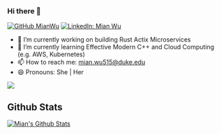 ### Hi there 👋

[![GitHub MianWu](https://img.shields.io/github/followers/mianwu515?style=social)](https://github.com/mianwu515)
[![LinkedIn: Mian Wu](https://img.shields.io/badge/mianwu515-blue?style=flat-square&logo=Linkedin&logoColor=white&link=https://www.linkedin.com/in/mian-wu/)](https://www.linkedin.com/in/mian-wu/)

- 🔭 I’m currently working on building Rust Actix Microservices
- 🌱 I’m currently learning Effective Modern C++ and Cloud Computing (e.g. AWS, Kubernetes)
- 📫 How to reach me: mian.wu515@duke.edu
- 😄 Pronouns: She | Her

<!--
**mianwu515/mianwu515** is a ✨ _special_ ✨ repository because its `README.md` (this file) appears on your GitHub profile.

Here are some ideas to get you started:

- 🔭 I’m currently working on ...
- 🌱 I’m currently learning ...
- 👯 I’m looking to collaborate on ...
- 🤔 I’m looking for help with ...
- 💬 Ask me about ...
- 📫 How to reach me: ...
- 😄 Pronouns: ...
- ⚡ Fun fact: ...
-->

<a href="https://github.com/mianwu515">
  <img align="center" src="https://github-readme-stats.vercel.app/api/top-langs/?username=mianwu515&theme=light&hide_langs_below=1&hide=JupyterNotebook,HTML,SCSS,CSS,CMake" />
</a>

## Github Stats
[![Mian's Github Stats](https://github-readme-stats.vercel.app/api?username=mianwu515&count_private=true&theme=default&show_icons=true)](https://github.com/mianwu515)

